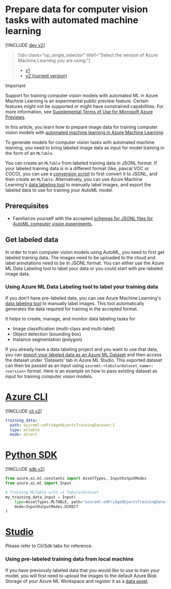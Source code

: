
# Prepare data for computer vision tasks with automated machine learning

[!INCLUDE [dev v2](../../includes/machine-learning-dev-v2.md)]

> [!div class="op_single_selector" title1="Select the version of Azure Machine Learning you are using:"]
> * [v1](v1/how-to-prepare-datasets-for-automl-images-v1.md)
> * [v2 (current version)](how-to-prepare-datasets-for-automl-images.md)

> [!IMPORTANT]
> Support for training computer vision models with automated ML in Azure Machine Learning is an experimental public preview feature. Certain features might not be supported or might have constrained capabilities. For more information, see [Supplemental Terms of Use for Microsoft Azure Previews](https://azure.microsoft.com/support/legal/preview-supplemental-terms/).

In this article, you learn how to prepare image data for training computer vision models with [automated machine learning in Azure Machine Learning](concept-automated-ml.md). 

To generate models for computer vision tasks with automated machine learning, you need to bring labeled image data as input for model training in the form of an `MLTable`. 

You can create an `MLTable` from labeled training data in JSONL format. 
If your labeled training data is in a different format (like, pascal VOC or COCO), you can use a [conversion script](https://github.com/Azure/azureml-examples/blob/main/sdk/python/jobs/automl-standalone-jobs/automl-image-object-detection-task-fridge-items/coco2jsonl.py) to first convert it to JSONL, and then create an `MLTable`. Alternatively, you can use  Azure Machine Learning's [data labeling tool](how-to-create-image-labeling-projects.md) to manually label images, and export the labeled data to use for training your AutoML model.

## Prerequisites

* Familiarize yourself with the accepted [schemas for JSONL files for AutoML computer vision experiments](reference-automl-images-schema.md).

## Get labeled data 
In order to train computer vision models using AutoML, you need to first get labeled training data. The images need to be uploaded to the cloud and label annotations need to be in JSONL format. You can either use the Azure ML Data Labeling tool to label your data or you could start with pre-labeled image data.

### Using Azure ML Data Labeling tool to label your training data
If you don't have pre-labeled data, you can use Azure Machine Learning's [data labeling tool](how-to-create-image-labeling-projects.md) to manually label images. This tool automatically generates the data required for training in the accepted format.

It helps to create, manage, and monitor data labeling tasks for 

+ Image classification (multi-class and multi-label)
+ Object detection (bounding box)
+ Instance segmentation (polygon)

If you already have a data labeling project and you want to use that data, you can [export your labeled data as an Azure ML Dataset](how-to-create-image-labeling-projects.md#export-the-labels) and then access the dataset under 'Datasets' tab in Azure ML Studio. This exported dataset can then be passed as an input using `azureml:<tabulardataset_name>:<version>` format. Here is an example on how to pass existing dataset as input for training computer vision models.

# [Azure CLI](#tab/cli)

[!INCLUDE [cli v2](../../includes/machine-learning-cli-v2.md)]

```yaml
training_data:
  path: azureml:odFridgeObjectsTrainingDataset:1
  type: mltable
  mode: direct
```

# [Python SDK](#tab/python)

 [!INCLUDE [sdk v2](../../includes/machine-learning-sdk-v2.md)]

```python
from azure.ai.ml.constants import AssetTypes, InputOutputModes
from azure.ai.ml import Input

# Training MLTable with v1 TabularDataset
my_training_data_input = Input(
    type=AssetTypes.MLTABLE, path="azureml:odFridgeObjectsTrainingDataset:1",
    mode=InputOutputModes.DIRECT
)
```

# [Studio](#tab/Studio)

Please refer to Cli/Sdk tabs for reference.


### Using pre-labeled training data from local machine
If you have previously labeled data that you would like to use to train your model, you will first need to upload the images to the default Azure Blob Storage of your Azure ML Workspace and register it as a [data asset](how-to-create-data-assets.md). 
